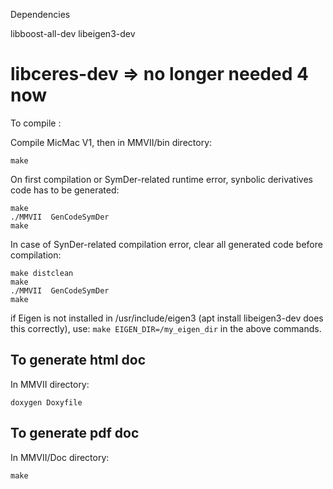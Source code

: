 Dependencies

libboost-all-dev
libeigen3-dev
#  libceres-dev => no longer needed 4 now


To compile :

Compile MicMac V1, then in MMVII/bin directory:

    make

On first compilation or SymDer-related runtime error, synbolic derivatives code has to be generated:

    make
    ./MMVII  GenCodeSymDer
    make

In case of SynDer-related compilation error, clear all generated code before compilation:

    make distclean
    make
    ./MMVII  GenCodeSymDer
    make

if Eigen is not installed in /usr/include/eigen3 (apt install libeigen3-dev does this correctly), use:
`make EIGEN_DIR=/my_eigen_dir` in the above commands.

To generate html doc
--------------------
In MMVII directory:

    doxygen Doxyfile 


To generate pdf doc
-------------------

In MMVII/Doc directory:

    make


